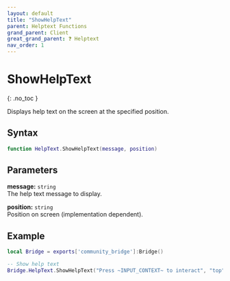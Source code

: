 ```yaml
---
layout: default
title: "ShowHelpText"
parent: Helptext Functions
grand_parent: Client
great_grand_parent: ❓ Helptext
nav_order: 1
---
```


# ShowHelpText
{: .no_toc }

Displays help text on the screen at the specified position.

## Syntax

```lua
function HelpText.ShowHelpText(message, position)
```

## Parameters

**message:** `string`  
The help text message to display.

**position:** `string`  
Position on screen (implementation dependent).

## Example

```lua
local Bridge = exports['community_bridge']:Bridge()

-- Show help text
Bridge.HelpText.ShowHelpText("Press ~INPUT_CONTEXT~ to interact", "top")
```